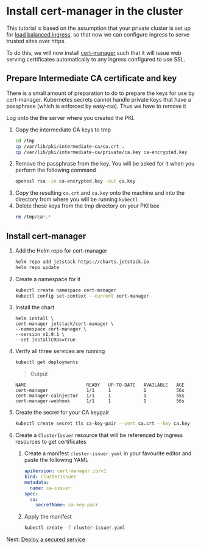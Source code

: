 # Install cert-manager in the cluster

This tutorial is based on the assumption that your private cluster is set up for [load balanced ingress](https://github.com/fireflycons/howto-install-metallb), so that now we can configure ingress to serve trusted sites over https.

To do this, we will now install [cert-manager](https://cert-manager.io/) such that it will issue web serving certificates automatically to any ingress configured to use SSL.

## Prepare Intermediate CA certificate and key

There is a small amount of preparation to do to prepare the keys for use by cert-manager. Kubernetes secrets cannot handle private keys that have a passphrase (which is enforced by easy-rsa). Thus we have to remove it

Log onto the the server where you created the PKI.

1. Copy the intermediate CA keys to tmp
    ```bash
    cd /tmp
    cp /var/lib/pki/intermediate-ca/ca.crt .
    cp /var/lib/pki/intermediate-ca/private/ca.key ca-encrypted.key
1. Remove the passphrase from the key. You will be asked for it when you perform the following command
    ```bash
    openssl rsa -in ca-encrypted.key -out ca.key
    ```
1. Copy the resulting `ca.crt` and `ca.key` onto the machine and into the directory from where you will be running `kubectl`
1. Delete these keys from the tmp directory on your PKI box
    ```bash
    rm /tmp/ca*.*
    ```

## Install cert-manager

1. Add the Helm repo for cert-manager
    ```bash
    helm repo add jetstack https://charts.jetstack.io
    helm repo update
    ```
1. Create a namespace for it
    ```bash
    kubectl create namespace cert-manager
    kubectl config set-context --current cert-manager
    ```
1. Install the chart
    ```
    helm install \
    cert-manager jetstack/cert-manager \
    --namespace cert-manager \
    --version v1.9.1 \
    --set installCRDs=true
1. Verify all three services are running
    ```bash
    kubectl get deployments
    ```

    > Output

    ```
    NAME                      READY   UP-TO-DATE   AVAILABLE   AGE
    cert-manager              1/1     1            1           56s
    cert-manager-cainjector   1/1     1            1           55s
    cert-manager-webhook      1/1     1            1           56s
    ```
1. Create the secret for your CA keypair
    ```bash
    kubectl create secret tls ca-key-pair --cert ca.crt --key ca.key
    ```
1. Create a `ClusterIssuer` resource that will be referenced by ingress resources to get certificates
    1. Create a manifest `cluster-issuer.yaml` in your favourite editor and paste the following YAML

        ```yaml
        apiVersion: cert-manager.io/v1
        kind: ClusterIssuer
        metadata:
          name: ca-issuer
        spec:
          ca:
            secretName: ca-key-pair
        ```

    1. Apply the manifest
        ```bash
        kubectl create -f cluster-issuer.yaml

Next: [Deploy a secured service](./04-deploy-service.md)
